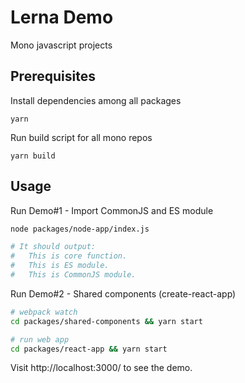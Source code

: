# Lerna Demo

Mono javascript projects

## Prerequisites

Install dependencies among all packages

```
yarn
```

Run build script for all mono repos

```
yarn build
```

## Usage

Run Demo#1 - Import CommonJS and ES module

```sh
node packages/node-app/index.js

# It should output:
#   This is core function.
#   This is ES module.
#   This is CommonJS module.
```

Run Demo#2 - Shared components (create-react-app)

```sh
# webpack watch
cd packages/shared-components && yarn start

# run web app
cd packages/react-app && yarn start
```

Visit http://localhost:3000/ to see the demo.
